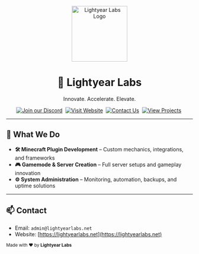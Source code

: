 <p align="center">
  <a href="https://lightyearlabs.net">
    <img src="https://www.lightyearlabs.net/logo.png" alt="Lightyear Labs Logo" width="150">
  </a>
</p>

<p align="center">
<h1 align="center">🚀 Lightyear Labs</h1>
<p align="center">Innovate. Accelerate. Elevate.</p>
</p>

<p align="center">
<a href="https://discord.lightyearlabs.net"><img src="https://img.shields.io/badge/Join%20our%20Discord-5865F2?logo=discord&logoColor=white&style=for-the-badge" alt="Join our Discord"></a>&nbsp;
<a href="https://lightyearlabs.net"><img src="https://img.shields.io/badge/Visit%20Website-0A66C2?logo=google-chrome&logoColor=white&style=for-the-badge" alt="Visit Website"></a>&nbsp;
<a href="mailto:hello@lightyearlabs.net"><img src="https://img.shields.io/badge/Contact%20Us-25D366?logo=gmail&logoColor=white&style=for-the-badge" alt="Contact Us"></a>&nbsp;
<a href="https://github.com/orgs/LightyearLabsLTD/repositories"><img src="https://img.shields.io/badge/View%20Projects-333333?logo=github&logoColor=white&style=for-the-badge" alt="View Projects"></a>&nbsp;
</p>

---

## 💼 What We Do

- **🛠️ Minecraft Plugin Development** – Custom mechanics, integrations, and frameworks
- **🎮 Gamemode & Server Creation** – Full server setups and gameplay innovation
- **⚙️ System Administration** – Monitoring, automation, backups, and uptime solutions

---

## 📫 Contact

- Email: `admin@lightyearlabs.net`
- Website: [https://lightyearlabs.net](https://lightyearlabs.net)

<sub>Made with ❤️ by **Lightyear Labs**</sub>
